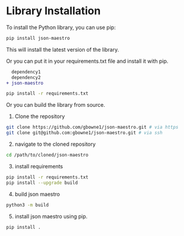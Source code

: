 # Library Installation

To install the Python library, you can use pip:

```bash
pip install json-maestro
```

This will install the latest version of the library.

Or you can put it in your requirements.txt file and install it with pip.

```diff
  dependency1
  dependency2
+ json-maestro
```

```bash
pip install -r requirements.txt
```

Or you can build the library from source.

1. Clone the repository

```bash
git clone https://github.com/gbowne1/json-maestro.git # via https
git clone git@github.com:gbowne1/json-maestro.git # via ssh
```

2. navigate to the cloned repository

```bash
cd /path/to/cloned/json-maestro
```

3. install requirements

```bash
pip install -r requirements.txt
pip install --upgrade build
```

4. build json maestro

```bash
python3 -m build
```

5. install json maestro using pip.
```bash
pip install .
```